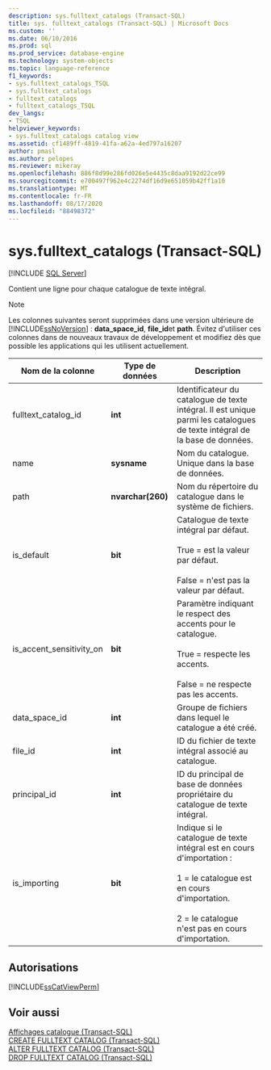 ```yaml
---
description: sys.fulltext_catalogs (Transact-SQL)
title: sys. fulltext_catalogs (Transact-SQL) | Microsoft Docs
ms.custom: ''
ms.date: 06/10/2016
ms.prod: sql
ms.prod_service: database-engine
ms.technology: system-objects
ms.topic: language-reference
f1_keywords:
- sys.fulltext_catalogs_TSQL
- sys.fulltext_catalogs
- fulltext_catalogs
- fulltext_catalogs_TSQL
dev_langs:
- TSQL
helpviewer_keywords:
- sys.fulltext_catalogs catalog view
ms.assetid: cf1489ff-4819-41fa-a62a-4ed797a16207
author: pmasl
ms.author: pelopes
ms.reviewer: mikeray
ms.openlocfilehash: 886f8d99e286fd026e5e4435c8daa9192d22ce99
ms.sourcegitcommit: e700497f962e4c2274df16d9e651059b42ff1a10
ms.translationtype: MT
ms.contentlocale: fr-FR
ms.lasthandoff: 08/17/2020
ms.locfileid: "88498372"
---
```

# <a name="sysfulltext_catalogs-transact-sql"></a>sys.fulltext_catalogs (Transact-SQL)
[!INCLUDE [SQL Server](../../includes/applies-to-version/sqlserver.md)]

  Contient une ligne pour chaque catalogue de texte intégral.  
  
> [!NOTE]  
>  Les colonnes suivantes seront supprimées dans une version ultérieure de [!INCLUDE[ssNoVersion](../../includes/ssnoversion-md.md)] : **data_space_id**, **file_id**et **path**. Évitez d'utiliser ces colonnes dans de nouveaux travaux de développement et modifiez dès que possible les applications qui les utilisent actuellement.  
 
|Nom de la colonne|Type de données|Description|  
|-----------------|---------------|-----------------|  
|fulltext_catalog_id|**int**|Identificateur du catalogue de texte intégral. Il est unique parmi les catalogues de texte intégral de la base de données.|  
|name|**sysname**|Nom du catalogue. Unique dans la base de données.|  
|path|**nvarchar(260)**|Nom du répertoire du catalogue dans le système de fichiers.|  
|is_default|**bit**|Catalogue de texte intégral par défaut.<br /><br /> True = est la valeur par défaut.<br /><br /> False = n'est pas la valeur par défaut.|  
|is_accent_sensitivity_on|**bit**|Paramètre indiquant le respect des accents pour le catalogue.<br /><br /> True = respecte les accents.<br /><br /> False = ne respecte pas les accents.|  
|data_space_id|**int**|Groupe de fichiers dans lequel le catalogue a été créé.|  
|file_id|**int**|ID du fichier de texte intégral associé au catalogue.|  
|principal_id|**int**|ID du principal de base de données propriétaire du catalogue de texte intégral.|  
|is_importing|**bit**|Indique si le catalogue de texte intégral est en cours d'importation :<br /><br /> 1 = le catalogue est en cours d'importation.<br /><br /> 2 = le catalogue n'est pas en cours d'importation.|  
  
## <a name="permissions"></a>Autorisations  
 [!INCLUDE[ssCatViewPerm](../../includes/sscatviewperm-md.md)]  
  
## <a name="see-also"></a>Voir aussi  
 [Affichages catalogue &#40;Transact-SQL&#41;](../../relational-databases/system-catalog-views/catalog-views-transact-sql.md)   
 [CREATE FULLTEXT CATALOG &#40;Transact-SQL&#41;](../../t-sql/statements/create-fulltext-catalog-transact-sql.md)   
 [ALTER FULLTEXT CATALOG &#40;Transact-SQL&#41;](../../t-sql/statements/alter-fulltext-catalog-transact-sql.md)   
 [DROP FULLTEXT CATALOG &#40;Transact-SQL&#41;](../../t-sql/statements/drop-fulltext-catalog-transact-sql.md)  
  
  
